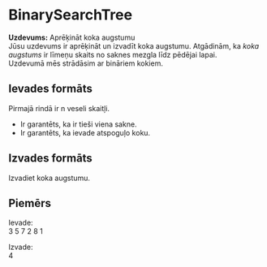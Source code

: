 # BinarySearchTree
**Uzdevums:** Aprēķināt koka augstumu\
Jūsu uzdevums ir aprēķināt un izvadīt koka augstumu. Atgādinām, ka *koka augstums* ir līmeņu skaits no saknes mezgla līdz pēdējai lapai.\
Uzdevumā mēs strādāsim ar bināriem kokiem.

## Ievades formāts
Pirmajā rindā ir n veseli skaitļi. 
- Ir garantēts, ka ir tieši viena sakne. 
- Ir garantēts, ka ievade atspoguļo koku. 

## Izvades formāts
Izvadiet koka augstumu. 

## Piemērs
Ievade:\
3 5 7 2 8 1

Izvade:\
4